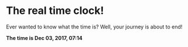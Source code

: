 # The real time clock!

Ever wanted to know what the time is? Well, your journey is about to end!

**The time is Dec 03, 2017, 07:14**